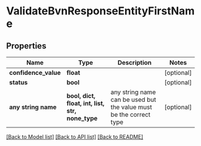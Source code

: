 # ValidateBvnResponseEntityFirstName


## Properties
Name | Type | Description | Notes
------------ | ------------- | ------------- | -------------
**confidence_value** | **float** |  | [optional] 
**status** | **bool** |  | [optional] 
**any string name** | **bool, dict, float, int, list, str, none_type** | any string name can be used but the value must be the correct type | [optional]

[[Back to Model list]](../README.md#documentation-for-models) [[Back to API list]](../README.md#documentation-for-api-endpoints) [[Back to README]](../README.md)


